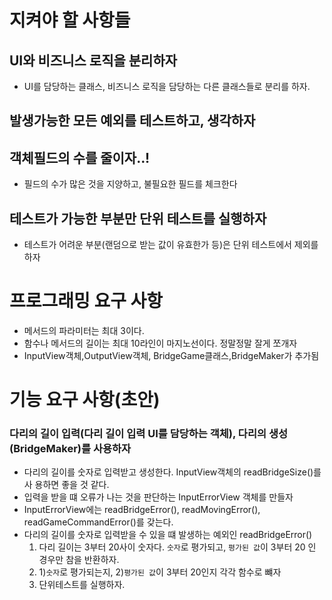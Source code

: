 # 지켜야 할 사항들

## UI와 비즈니스 로직을 분리하자

- UI를 담당하는 클래스, 비즈니스 로직을 담당하는 다른 클래스들로 분리를 하자.

## 발생가능한 모든 예외를 테스트하고, 생각하자

## 객체필드의 수를 줄이자..!

- 필드의 수가 많은 것을 지양하고, 불필요한 필드를 체크한다

## 테스트가 가능한 부분만 단위 테스트를 실행하자

- 테스트가 어려운 부분(랜덤으로 받는 값이 유효한가 등)은 단위 테스트에서 제외를
  하자

# 프로그래밍 요구 사항

- 메서드의 파라미터는 최대 3이다.
- 함수나 메서드의 길이는 최대 10라인이 마지노선이다. 정말정말 잘게 쪼개자
- InputView객체,OutputView객체, BridgeGame클래스,BridgeMaker가 추가됨

# 기능 요구 사항(초안)

### 다리의 길이 입력(다리 길이 입력 UI를 담당하는 객체), 다리의 생성(BridgeMaker)를 사용하자

- 다리의 길이를 숫자로 입력받고 생성한다. InputView객체의 readBridgeSize()를 사
  용하면 좋을 것 같다.
- 입력을 받을 떄 오류가 나는 것을 판단하는 InputErrorView 객체를 만들자
- InputErrorView에는 readBridgeError(), readMovingError(),
  readGameCommandError()를 갖는다.
- 다리의 길이를 숫자로 입력받을 수 있을 떄 발생하는 예외인 readBridgeError()
  1. 다리 길이는 3부터 20사이 숫자다. `숫자`로 평가되고, `평가된 값`이 3부터 20
     인 경우만 참을 반환하자.
  2. 1)`숫자`로 평가되는지, 2)`평가된 값`이 3부터 20인지 각각 함수로 뺴자
  3. 단위테스트를 실행하자.
